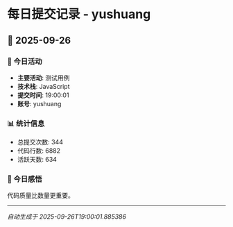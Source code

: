 # 每日提交记录 - yushuang

## 📅 2025-09-26

### 🎯 今日活动
- **主要活动**: 测试用例
- **技术栈**: JavaScript
- **提交时间**: 19:00:01
- **账号**: yushuang

### 📊 统计信息
- 总提交次数: 344
- 代码行数: 6882
- 活跃天数: 634

### 💭 今日感悟
代码质量比数量更重要。

---
*自动生成于 2025-09-26T19:00:01.885386*
